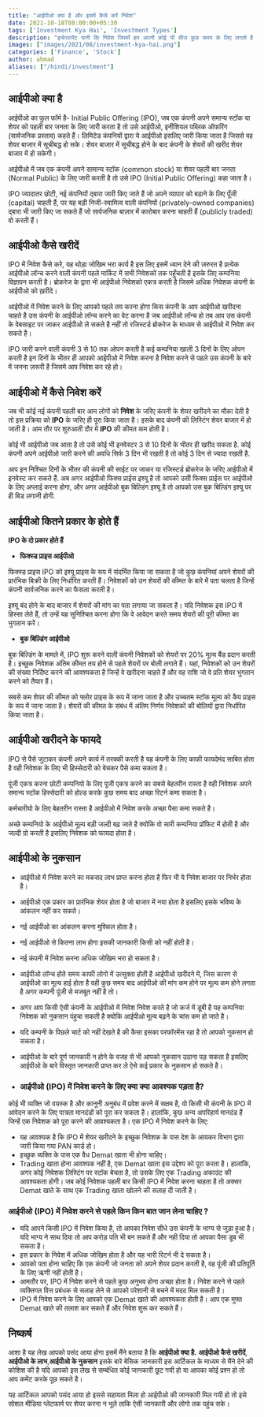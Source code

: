 ```yaml
---
title: "आईपीओ क्या है और इसमें कैसे करें निवेश"
date: 2021-10-18T08:00:00+05:30
tags: ['Investment Kya Hai', 'Investment Types']
description: "इन्वेस्टमेंट यानी कि निवेश जिसमें हम अपनी कोई भी चीज कुछ समय के लिए लगाते है जिसमे आगे आने वाले समय में उससे और ज्यादा फायदा होने की उम्मीद करते हैं उसको इन्वेस्टमेंट कहते हैं।"
images: ["images/2021/08/investment-kya-hai.png"]
categories: ['Finance', 'Stock']
author: ahmad
aliases: ["/hindi/investment"]
---
```




## आईपीओ क्या है
आईपीओ का फुल फॉर्म है- Initial Public Offering (IPO), जब एक कंपनी अपने समान्य स्टॉक या शेयर को पहली बार जनता के लिए जारी करता है तो उसे आईपीओ, इनीशियल पब्लिक ऑफरिंग (सार्वजनिक प्रस्ताव) कहते हैं। लिमिटेड कंपनियों द्वारा ये आईपीओ इसलिए जारी किया जाता है जिससे वह शेयर बाजार में सूचीबद्ध हो सके। शेयर बाजार में सूचीबद्ध होने के बाद कंपनी के शेयरों की खरीद शेयर बाजार में हो सकेगी।

आईपीओ में जब एक कंपनी अपने सामान्य स्टॉक (common stock) या शेयर पहली बार जनता (Normal Public) के लिए जारी करती है तो उसे IPO (Initial Public Offering) कहा जाता है।

IPO ज्यादातर छोटी, नई कंपनियों द्बारा जारी किए जाते हैं जो अपने व्यापार को बढाने के लिए पूँजी (capital) चाहती हैं, पर यह बड़ी निजी-स्वामित्व वाली कंपनियों (privately-owned companies) द्बारा भी जारी किए जा सकते हैं जो सार्वजनिक बाज़ार में कारोबार करना चाहती हैं (publicly traded) वो करती हैं।

## आईपीओ कैसे खरीदें
IPO में निवेश कैसे करे, यह थोड़ा जोखिम भरा कार्य है इस लिए इसमें ध्यान देने की ज़रुरत है प्रत्येक आईपीओ लॉन्च करने वाली कंपनी पहले मार्किट में सभी निवेशकों तक पहुँचती है इसके लिए कम्पनिया  विज्ञापन करती है।  ब्रोकरेज के द्वारा भी आईपीओ निवेशको एकत्र करती है जिसमे अधिक निवेशक कंपनी के आईपीओ को ख़रीदे।

आईपीओ में निवेश करने के लिए आपको पहले तय करना होगा किस कंपनी के आप आईपीओ खरीदना चाहते है उस कंपनी के आईपीओ लॉन्च करने का वेट करना है जब आईपीओ लॉन्च हो तब आप उस कंपनी के वेबसाइट पर जाकर आईपीओ ले सकते है नहीं तो रजिस्टर्ड ब्रोकरेज के माध्यम से आईपीओ में निवेश कर सकते है।

IPO जारी करने वाली कंपनी 3 से 10 तक ओपन करती है कई कम्पनिया खाली 3 दिनों के लिए ओपन करती है इन दिनों के भीतर ही आपको आईपीओ में निवेश करना है निवेश करने से पहले उस कंपनी के बारे में जनना ज़रूरी है जिसमे आप निवेश कर रहे हो।

## आईपीओ में कैसे निवेश करें
जब भी कोई नई कंपनी पहली बार आम लोगों को **निवेश** के जरिए कंपनी के शेयर खरीदने का मौका देती है तो इस प्रक्रिया को **IPO** के जरिए ही पूरा किया जाता है। इसके बाद कंपनी की लिस्टिंग शेयर बाजार में हो जाती है। आम तौर पर शुरुआती दौर में **IPO** की कीमत कम होती है।

कोई भी आईपीओ जब आता है तो उसे कोई भी इनवेस्टर 3 से 10 दिनों के भीतर ही खरीद सकता है. कोई कंपनी अपने आईपीओ जारी करने की अवधि सिर्फ 3 दिन भी रखती है तो कोई 3 दिन से ज्यादा रखती है.

आप इन निश्चित दिनों के भीतर की कंपनी की साईट पर जाकर या रजिस्टर्ड ब्रोकरेज के जरिए आईपीओ में इनवेस्ट कर सकते हैं. अब अगर आईपीओ फिक्स प्राईस इश्यू है तो आपको उसी फिक्स प्राईस पर आईपीओ के लिए अप्लाई करना होगा, और अगर आईपीओ बुक बिल्डिंग इश्यू है तो आपको उस बुक बिल्डिंग इश्यू पर ही बिड लगानी होगी.

## आईपीओ कितने प्रकार के होते हैं
**IPO के दो प्रकार होते हैं**
-   **फिक्स्ड प्राइस आईपीओ**

फिक्स्ड प्राइस IPO को इश्यू प्राइस के रूप में संदर्भित किया जा सकता है जो कुछ कंपनियां अपने शेयरों की प्रारंभिक बिक्री के लिए निर्धारित करती हैं। निवेशकों को उन शेयरों की कीमत के बारे में पता चलता है जिन्हें कंपनी सार्वजनिक करने का फैसला करती है।

इश्यू बंद होने के बाद बाजार में शेयरों की मांग का पता लगाया जा सकता है। यदि निवेशक इस IPO में हिस्सा लेते हैं, तो उन्हें यह सुनिश्चित करना होगा कि वे आवेदन करते समय शेयरों की पूरी कीमत का भुगतान करें।

-   **बुक बिल्डिंग आईपीओ**
    
बुक बिल्डिंग के मामले में, IPO शुरू करने वाली कंपनी निवेशकों को शेयरों पर 20% मूल्य बैंड प्रदान करती है। इच्छुक निवेशक अंतिम कीमत तय होने से पहले शेयरों पर बोली लगाते हैं। यहां, निवेशकों को उन शेयरों की संख्या निर्दिष्ट करने की आवश्यकता है जिन्हें वे खरीदना चाहते हैं और वह राशि जो वे प्रति शेयर भुगतान करने को तैयार हैं।

सबसे कम शेयर की कीमत को फ्लोर प्राइस के रूप में जाना जाता है और उच्चतम स्टॉक मूल्य को कैप प्राइस के रूप में जाना जाता है। शेयरों की कीमत के संबंध में अंतिम निर्णय निवेशकों की बोलियों द्वारा निर्धारित किया जाता है।

## आईपीओ खरीदने के फायदे
  
IPO से पैसे जुटाकर कंपनी अपने कार्य में तरक्की करती है यह कंपनी के लिए काफी फायदेमंद साबित होता है वही निवेशक के लिए भी हिस्सेदारी को बेचकर पैसे कमा सकता है।

पूंजी एकत्र करना छोटी कम्पनियो के लिए पूजी एकत्र करने का सबसे बेहतरीन रास्ता है वही निवेशक अपने समान्य स्टॉक हिस्सेदारी को होल्ड करके कुछ समय बाद अच्छा रिटर्न कमा सकता है।

कर्मचारीयो के लिए बेहतरीन रास्ता है आईपीओ में निवेश करके अच्छा पैसा कमा सकते है।

अच्छे कम्पनियो के आईपीओ मूल्य बड़ी जल्दी बढ़ जाते है क्योकि वो सारी कम्पनिया प्रॉफिट में होती है और जल्दी ग्रो करती है इसलिए निवेशक को फायदा होता है।

## आईपीओ के नुकसान
-   आईपीओ में निवेश करने का मकसद लाभ प्राप्त करना होता है फिर भी ये निवेश बाजार पर निर्भर होता है।
-   आईपीओ एक प्रकार का प्रारंभिक शेयर होता है जो बाजार में नया होता है इसलिए इसके भविष्य के आंकलन नहीं कर सकते।
-   नई आईपीओ का आंकलन करना मुश्किल होता है।
-   नई आईपीओ से कितना लाभ होगा इसकी जानकारी किसी को नहीं होती है।
-   नई कंपनी में निवेश करना अधिक जोखिम भरा हो सकता है।

-  आईपीओ लॉन्च होते समय काफी लोगो में उत्सुक्ता होती है आईपीओ खरीदने में, जिस कारण से आईपीओ का मूल्य हाई होता है वही कुछ समय बाद आईपीओ की मांग कम होने पर मूल्य कम होने लगता है अगर कम्पनी पूंजी से मजबूत नहीं है तो।

- अगर आप किसी ऐसी कंपनी के आईपीओ में निवेश निवेश करते है जो कर्ज में डूबी है यह कम्पनिया निवेशक को नुकसान पंहुचा सकती है क्योकि आईपीओ मूल्य बढ़ने के चांस कम हो जाते है।

- यदि कम्पनी के पिछले चार्ट को नहीं देखते है की कैसा इसका परफॉरमेंस रहा है तो आपको नुकसान हो सकता है।

- आईपीओ के बारे पूर्ण जानकारी न होने के वजह से भी आपको नुकसान उठाना पड़ सकता है इसलिए आईपीओ के बारे विस्तृत जानकारी प्राप्त कर ले ऐसे कई प्रकार के नुकसान हो सकते है।
- ### **आईपीओ (IPO) में निवेश करने के लिए क्या क्या आवश्यक पड़ता है?**

कोई भी व्यक्ति जो वयस्क है और कानूनी अनुबंध में प्रवेश करने में सक्षम है, वो किसी भी कंपनी के IPO में आवेदन करने के लिए पात्रता मानदंडों को पूरा कर सकता है। हालांकि, कुछ अन्य अपरिहार्य मानदंड हैं जिन्हें एक निवेशक को पूरा करने की आवश्यकता है। एक IPO में निवेश करने के लिए:

-   यह आवश्यक है कि IPO में शेयर खरीदने के इच्छुक निवेशक के पास देश के आयकर विभाग द्वारा जारी किया गया PAN कार्ड हो।
-   इच्छुक व्यक्ति के पास एक वैध Demat खाता भी होना चाहिए।
-   Trading खाता होना आवश्यक नहीं है, एक Demat खाता इस उद्देश्य को पूरा करता है। हालांकि, अगर कोई निवेशक लिस्टिंग पर स्टॉक बेचता है, तो उसके लिए एक Trading अकाउंट की आवश्यकता होगी। जब कोई निवेशक पहली बार किसी IPO में निवेश करना चाहता है तो अक्सर Demat खाते के साथ एक Trading खाता खोलने की सलाह दी जाती है।

### **आईपीओ (IPO) में निवेश करने से पहले किन किन बात जान लेना चाहिए ?**

-   यदि आपने किसी IPO में निवेश किया है, तो आपका निवेश सीधे उस कंपनी के भाग्य से जुड़ा हुआ है। यदि भाग्य ने साथ दिया तो आप करोड़ पति भी बन सकते हैं और नही दिया तो आपका पैसा डूब भी सकता है।
-   इस प्रकार के निवेश में अधिक जोखिम होता है और यह भारी रिटर्न भी दे सकता है।
-   आपको पता होना चाहिए कि एक कंपनी जो जनता को अपने शेयर प्रदान करती है, वह पूंजी की प्रतिपूर्ति के लिए ऋणी नहीं होती है।
-   आमतौर पर, IPO में निवेश करने से पहले कुछ अनुभव होना अच्छा होता है। निवेश करने से पहले व्यक्तिगत वित्त प्रबंधक से सलाह लेने से आपको परेशानी से बचने में मदद मिल सकती है।
-   IPO में निवेश करने के लिए आपको एक Demat खाते की आवश्यकता होती है। आप एक मुफ्त Demat खाते की तलाश कर सकते हैं और निवेश शुरू कर सकते हैं।

## निष्कर्ष

आशा है यह लेख आपको पसंद आया होगा इसमें मैंने बताया है कि  **आईपीओ क्या है.**  **आईपीओ कैसे खरीदें**, **आईपीओ के लाभ**,**आईपीओ के नुकसान** इसके बारे बेसिक जानकारी इस आर्टिकल के माध्यम से मैंने देने की कोशिश की है यदि आपको इस लेख से सम्बंधित कोई जानकारी छूट गयी हो या आपका कोई प्रश्न हो तो आप कमेंट करके पूछ सकते है।

यह आर्टिकल आपको पसंद आया हो इससे सहायता मिला हो आईपीओ की जानकारी मिल गयी हो तो इसे सोशल मीडिया प्लेटफार्म पर शेयर करना न भूले ताकि ऐसी जानकारी और लोगो तक पहुंच सके।
